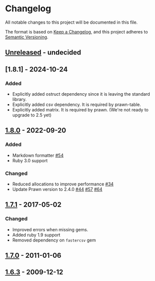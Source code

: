 # Changelog
All notable changes to this project will be documented in this file.

The format is based on [Keep a Changelog](https://keepachangelog.com/en/1.0.0/),
and this project adheres to [Semantic Versioning](https://semver.org/spec/v2.0.0.html).

## [Unreleased] - undecided

## [1.8.1] - 2024-10-24

### Added

- Explicitly added ostruct dependency since it is leaving the standard library.
- Explicitly added csv dependency. It is required by prawn-table.
- Explicitly added matrix. It is required by prawn. (We're not ready to upgrade to 2.5 yet)

## [1.8.0] - 2022-09-20

### Added

- Markdown formatter [#54](https://github.com/ruport/ruport/pull/54)
- Ruby 3.0 support

### Changed

- Reduced allocations to improve performance [#34](https://github.com/ruport/ruport/pull/34)
- Update Prawn version to 2.4.0 [#44](https://github.com/ruport/ruport/pull/44) [#57](https://github.com/ruport/ruport/pull/57) [#64](https://github.com/ruport/ruport/pull/64)

## [1.7.1] - 2017-05-02

### Changed

- Improved errors when missing gems.
- Added ruby 1.9 support
- Removed dependency on `fastercsv` gem

## [1.7.0] - 2011-01-06

## [1.6.3] - 2009-12-12


[Unreleased]: https://github.com/ruport/ruport/compare/v1.8.0...HEAD
[1.8.0]: https://github.com/ruport/ruport/compare/v1.7.1...v1.8.0
[1.7.1]: https://github.com/ruport/ruport/compare/v1.7.0...v1.7.1
[1.7.0]: https://github.com/ruport/ruport/compare/v1.6.3...v1.7.0
[1.6.3]: https://github.com/ruport/ruport/compare/v1.6.2...v1.6.3
